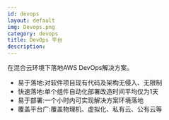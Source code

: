 ```yaml
---
id: devops
layout: default
img: Devops.png
category: devops
title: DevOps 平台
description:
---
```

在混合云环境下落地AWS DevOps解决方案。
 * 易于落地:对软件项目现有代码及架构无侵入、无限制
 * 快速落地:单个组件自动化部署改造时间平均仅为1天
 * 易于部署:一个小时内可实现解决方案环境落地
 * 覆盖平台广:覆盖物理机、虚拟化、私有云、公有云等